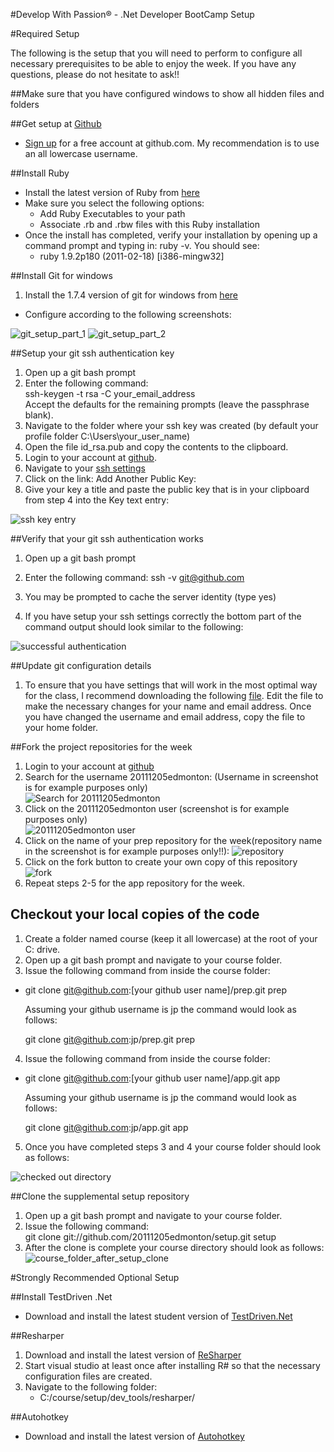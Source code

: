 #Develop With Passion® - .Net Developer BootCamp Setup

#Required Setup

The following is the setup that you will need to perform to configure all necessary prerequisites to be able to enjoy the week. If you have any questions, please do not hesitate to ask!!

##Make sure that you have configured windows to show all hidden files and folders

##Get setup at [Github](http://github.com)

* [Sign up](https://github.com/signup/free) for a free account at github.com. My recommendation is to use an all lowercase username.

##Install Ruby

* Install the latest version of Ruby from [here](http://rubyforge.org/frs/download.php/75127/rubyinstaller-1.9.2-p290.exe)
* Make sure you select the following options:
  * Add Ruby Executables to your path
  * Associate .rb and .rbw files with this Ruby installation
* Once the install has completed, verify your installation by opening up a command prompt and typing in: ruby -v. You should see:
  * ruby 1.9.2p180 (2011-02-18) [i386-mingw32]

##Install Git for windows

1. Install the 1.7.4 version of git for windows from [here](http://code.google.com/p/msysgit/downloads/detail?name=Git-1.7.4-preview20110204.exe&can=2&q=)

* Configure according to the following screenshots:

![git_setup_part_1](http://github.com/20111205edmonton%>/setup/raw/master/images/git_setup_part_1.png)
![git_setup_part_2](http://github.com/20111205edmonton/setup/raw/master/images/git_setup_part_2.png)

##Setup your git ssh authentication key

1. Open up a git bash prompt
2. Enter the following command:    
   ssh-keygen -t rsa -C your_email_address  
   Accept the defaults for the remaining prompts (leave the passphrase blank).  
3. Navigate to the folder where your ssh key was created (by default your profile folder C:\Users\your_user_name)
4. Open the file id_rsa.pub and copy the contents to the clipboard.
5. Login to your account at [github](https://github.com/login).
6. Navigate to your [ssh settings](https://github.com/account/ssh)
7. Click on the link: Add Another Public Key:
8. Give your key a title and paste the public key that is in your clipboard from step 4 into the Key text entry:

![ssh key entry](http://github.com/20111205edmonton/setup/raw/master/images/add_ssh_key.png)

##Verify that your git ssh authentication works

1. Open up a git bash prompt
2. Enter the following command:
   ssh -v git@github.com

3. You may be prompted to cache the server identity (type yes)
4. If you have setup your ssh settings correctly the bottom part of the command output should look similar to the following:

![successful authentication](http://github.com/20111205edmonton/setup/raw/master/images/git_authentication.png)

##Update git configuration details

1. To ensure that you have settings that will work in the most optimal way for the class, I recommend downloading the following [file](http://github.com/20111205edmonton/setup/raw/master/dev_tools/git/.gitconfig). Edit the file to make the necessary changes for your name and email address. Once you have changed the username and email address, copy the file to your home folder.


##Fork the project repositories for the week

1. Login to your account at [github](https://github.com/login)
2. Search for the username 20111205edmonton: (Username in screenshot is for example purposes only)<br>![Search for 20111205edmonton](http://github.com/20111205edmonton/setup/raw/master/images/github_search_for_develop_with_passion.png)
3. Click on the 20111205edmonton user (screenshot is for example purposes only)<br>![20111205edmonton user](http://github.com/20111205edmonton/setup/raw/master/images/github_developwithpassion_user.png)
4. Click on the name of your prep repository for the week(repository name in the screenshot is for example purposes only!!): ![repository](http://github.com/20111205edmonton/setup/raw/master/images/github_shawaugp.png)
5. Click on the fork button to create your own copy of this repository <br>![fork](http://github.com/20111205edmonton/setup/raw/master/images/github_fork.png)
6. Repeat steps 2-5 for the app repository for the week.

## Checkout your local copies of the code

1. Create a folder named course (keep it all lowercase) at the root of your C: drive.
2. Open up a git bash prompt and navigate to your course folder.
3. Issue the following command from inside the course folder:

  * git clone git@github.com:[your github user name]/prep.git prep
    
    Assuming your github username is jp the command would look as follows:

    git clone git@github.com:jp/prep.git prep  

4. Issue the following command from inside the course folder:

  * git clone git@github.com:[your github user name]/app.git app
    
    Assuming your github username is jp the command would look as follows:

    git clone git@github.com:jp/app.git app

5. Once you have completed steps 3 and 4 your course folder should look as follows:

![checked out directory](http://github.com/20111205edmonton/setup/raw/master/images/checked_out_directory.png)


##Clone the supplemental setup repository

1. Open up a git bash prompt and navigate to your course folder. 
2. Issue the following command:  
   git clone git://github.com/20111205edmonton/setup.git setup
3. After the clone is complete your course directory should look as follows:<br> ![course_folder_after_setup_clone](http://github.com/20111205edmonton/setup/raw/master/images/course_directory_after_setup_clone.png)
  

#Strongly Recommended Optional Setup

##Install TestDriven .Net

* Download and install the latest student version of [TestDriven.Net](http://testdriven.net/download_release.aspx?LicenceType=Personal)

##Resharper

1. Download and install the latest version of [ReSharper](http://www.jetbrains.com/resharper/)
2. Start visual studio at least once after installing R# so that the necessary configuration files are created.
3. Navigate to the following folder:
    * C:/course/setup/dev_tools/resharper/

##Autohotkey

* Download and install the latest version of [Autohotkey](http://www.autohotkey.com/)
